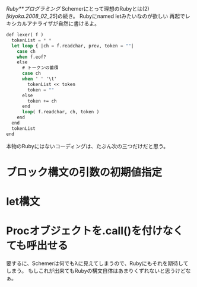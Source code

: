 *Ruby**プログラミング* Schemerにとって理想のRubyとは(2)
*[kiyoka.2008_02_25*]の続き。
Rubyにnamed letみたいなのが欲しい
再起でレキシカルアナライザが自然に書けるよ。
```lisp
def lexer( f )
  tokenList = * *
  let loop { |ch = f.readchar, prev, token = ""| 
    case ch
    when f.eof?
    else
      # トークンの蓄積
      case ch
      when ' ' '\t'
        tokenList << token
        token = ""
      else
        token += ch
      end
      loop( f.readchar, ch, token )
    end
  end
  tokenList
end
```
本物のRubyにはないコーディングは、たぶん次の三つだけだと思う。
# ブロック構文の引数の初期値指定
# let構文
# Procオブジェクトを.call()を付けなくても呼出せる
要するに、Schemerは何でもλに見えてしまうので、Rubyにもそれを期待してしまう。
もしこれが出来てもRubyの構文自体はあまりくずれないと思うけどなぁ。
